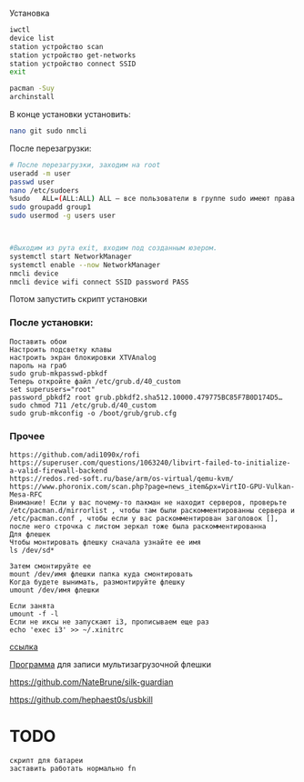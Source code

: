 Установка
```sh
iwctl
device list
station устройство scan
station устройство get-networks
station устройство connect SSID
exit
```
```sh
pacman -Suy
archinstall
```
В конце установки установить:
```sh
nano git sudo nmcli
```
После перезагрузки:
```bash
# После перезагрузки, заходим на root
useradd -m user
passwd user
nano /etc/sudoers
%sudo   ALL=(ALL:ALL) ALL – все пользователи в группе sudo имеют права на запуск любой команды
sudo groupadd group1
sudo usermod -g users user



#Выходим из рута exit, входим под созданным юзером.
systemctl start NetworkManager
systemctl enable --now NetworkManager
nmcli device
nmcli device wifi connect SSID password PASS
```
Потом запустить скрипт установки




### После установки:
```
Поставить обои
Настроить подсветку клавы
настроить экран блокировки XTVAnalog
пароль на граб
sudo grub-mkpasswd-pbkdf
Теперь откройте файл /etc/grub.d/40_custom
set superusers="root"
password_pbkdf2 root grub.pbkdf2.sha512.10000.479775BC85F7B0D174D5…
sudo chmod 711 /etc/grub.d/40_custom
sudo grub-mkconfig -o /boot/grub/grub.cfg
```
### Прочее
```
https://github.com/adi1090x/rofi
https://superuser.com/questions/1063240/libvirt-failed-to-initialize-a-valid-firewall-backend
https://redos.red-soft.ru/base/arm/os-virtual/qemu-kvm/
https://www.phoronix.com/scan.php?page=news_item&px=VirtIO-GPU-Vulkan-Mesa-RFC
Внимание! Если у вас почему-то пакман не находит серверов, проверьте /etc/pacman.d/mirrorlist , чтобы там были раскомментированны сервера и /etc/pacman.conf , чтобы если у вас раскомментирован заголовок [], после него строчка с листом зеркал тоже была раскомментированна
Для флешек
Чтобы монтировать флешку сначала узнайте ее имя
ls /dev/sd*
 
Затем смонтируйте ее
mount /dev/имя флешки папка куда смонтировать
Когда будете вынимать, размонтируйте флешку
umount /dev/имя флешки
 
Если занята
umount -f -l
Если не иксы не запускают i3, прописываем еще раз
echo 'exec i3' >> ~/.xinitrc

```

[ссылка](https://docs.google.com/document/d/1IjTxl7LaPKJyRoLpGEhm4ptBhob_jRgLLQpMugS7qe8/edit)

[Программа](https://www.ventoy.net/en/download.html) для записи мультизагрузочной флешки


https://github.com/NateBrune/silk-guardian

https://github.com/hephaest0s/usbkill


# TODO
```
скрипт для батареи
заставить работать нормально fn
```
